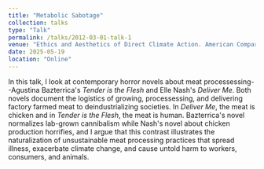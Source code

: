 ```yaml
---
title: "Metabolic Sabotage"
collection: talks
type: "Talk"
permalink: /talks/2012-03-01-talk-1
venue: "Ethics and Aesthetics of Direct Climate Action. American Comparative Literature Association."
date: 2025-05-19
location: "Online"
---
```


In this talk, I look at contemporary horror novels about meat processessing--Agustina Bazterrica's _Tender is the Flesh_ and Elle Nash's _Deliver Me_. Both novels document the logistics of growing, processessing, and delivering factory farmed meat to deindustrializing societies. In _Deliver Me_, the meat is chicken and in _Tender is the Flesh_, the meat is human. Bazterrica's novel normalizes lab-grown cannibalism while Nash's novel about chicken production horrifies, and I argue that this contrast illustrates the naturalization of unsustainable meat processing practices that spread illness, exacerbate climate change, and cause untold harm to workers, consumers, and animals. 
